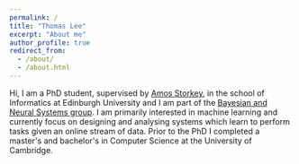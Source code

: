 ```yaml
---
permalink: /
title: "Thomas Lee"
excerpt: "About me"
author_profile: true
redirect_from: 
  - /about/
  - /about.html
---
```


Hi, I am a PhD student, supervised by [Amos Storkey](https://homepages.inf.ed.ac.uk/amos/), in the school of Informatics at Edinburgh University and I am part of the [Bayesian and Neural Systems group](https://www.bayeswatch.com/). I am primarily interested in machine learning and currently focus on designing and analysing systems which learn to perform tasks given an online stream of data. Prior to the PhD I completed a master's and bachelor's in Computer Science at the University of Cambridge.  

